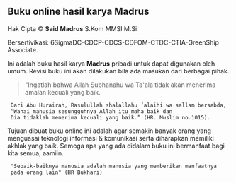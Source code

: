 ## Buku online hasil karya Madrus ##

Hak Cipta &copy; **Said Madrus** S.Kom MMSI M.Si

Bersertivikasi: 6SigmaDC-CDCP-CDCS-CDFOM-CTDC-CTIA-GreenShip Associate.

Ini adalah buku hasil karya **Madrus** pribadi untuk dapat digunakan oleh umum. Revisi buku ini akan dilakukan bila ada masukan dari berbagai pihak.
 
> "Ingatlah bahwa Allah Subhanahu wa Ta'ala tidak akan menerima amalan kecuali yang baik.

     Dari Abu Hurairah, Rasulullah shalallahu ’alaihi wa sallam bersabda,
     “Wahai manusia sesungguhnya Allah itu maha baik dan 
     Dia tidaklah menerima kecuali yang baik.” (HR. Muslim no.1015). 
     
Tujuan dibuat buku online ini adalah agar semakin banyak orang yang menguasai teknologi informasi & komunikasi serta diharapkan memiliki akhlak yang baik. Semoga apa yang ada didalam buku ini bermanfaat bagi kita semua, aamiin. 

     "Sebaik-baiknya manusia adalah manusia yang memberikan manfaatnya 
     pada orang lain" (HR Bukhari)